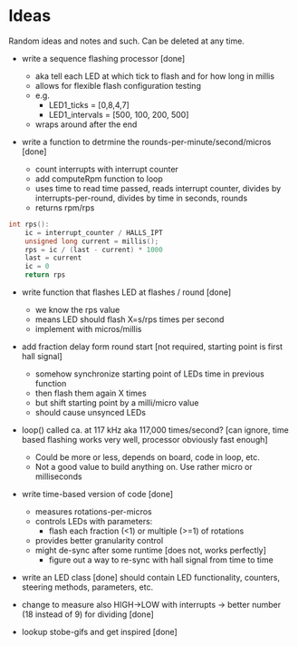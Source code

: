 # Ideas
Random ideas and notes and such. Can be deleted at any time.

- write a sequence flashing processor [done]
	- aka tell each LED at which tick to flash and for how long in millis
	- allows for flexible flash configuration testing
	- e.g.
		- LED1_ticks = [0,8,4,7]
		- LED1_intervals = [500, 100, 200, 500]
	- wraps around after the end

- write a function to detrmine the rounds-per-minute/second/micros [done]
	- count interrupts with interrupt counter
	- add computeRpm function to loop
	- uses time to read time passed, reads interrupt counter, divides by interrupts-per-round, divides by time in seconds, rounds
	- returns rpm/rps
	
```cpp
int rps():
	ic = interrupt_counter / HALLS_IPT
	unsigned long current = millis();
	rps = ic / (last - current) * 1000
	last = current
	ic = 0
	return rps
```

- write function that flashes LED at flashes / round [done]
	- we know the rps value
	- means LED should flash X=s/rps times per second
	- implement with micros/millis
	
- add fraction delay form round start [not required, starting point is first hall signal]
	- somehow synchronize starting point of LEDs time in previous function
	- then flash them again X times
	- but shift starting point by a milli/micro value
	- should cause unsynced LEDs
	
- loop() called ca. at 117 kHz aka 117,000 times/second? [can ignore, time based flashing works very well, processor obviously fast enough]
	- Could be more or less, depends on board, code in loop, etc.
	- Not a good value to build anything on. Use rather micro or milliseconds
	
- write time-based version of code [done]
	- measures rotations-per-micros
	- controls LEDs with parameters:
		- flash each fraction (<1) or multiple (>=1) of rotations
	- provides better granularity control
	- might de-sync after some runtime [does not, works perfectly]
		- figure out a way to re-sync with hall signal from time to time

- write an LED class [done]
	should contain LED functionality, counters, steering methods, parameters, etc.

- change to measure also HIGH->LOW with interrupts -> better number (18 instead of 9) for dividing [done]

- lookup stobe-gifs and get inspired [done]